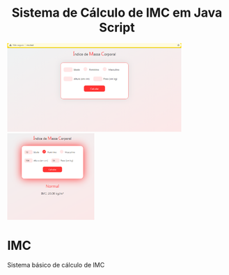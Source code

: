 <center><h1> Sistema de Cálculo de IMC em Java Script </h1></center

<p align="center"><img src="imc_capa.png" width="400"><img src="imc.png" width="200"></a>
</p>

# IMC
Sistema básico de cálculo de IMC
